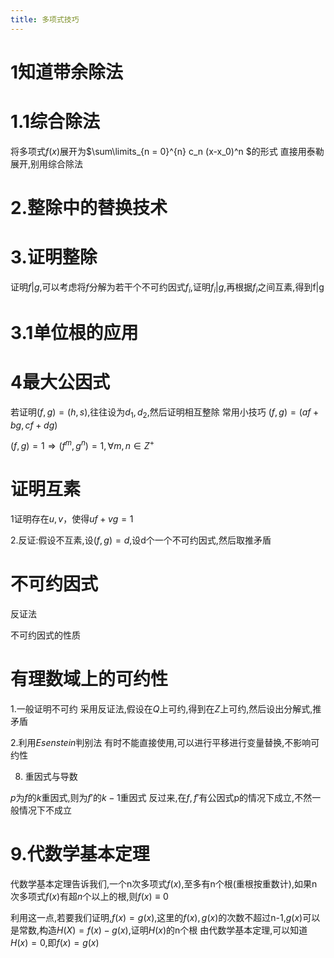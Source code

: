 ```yaml
---
title: 多项式技巧
---
```


# 1知道带余除法

# 1.1综合除法

将多项式$f(x)$展开为$\sum\limits_{n = 0}^{n} c_n (x-x_0)^n $的形式
直接用泰勒展开,别用综合除法


# 2.整除中的替换技术

# 3.证明整除

证明$f|g$,可以考虑将$f$分解为若干个不可约因式$f_i$,证明$f_i|g$,再根据$f_i$之间互素,得到f|g

# 3.1单位根的应用


# 4最大公因式
若证明$(f,g)=(h,s)$,往往设为$d_1,d_2$,然后证明相互整除
常用小技巧
$(f,g)=(af+bg,cf+dg)$

$(f,g)=1 \Rightarrow (f^m,g^n)=1,\forall m,n \in Z^+$

# 证明互素 
1证明存在$u,v$，使得$uf+vg=1$

2.反证:假设不互素,设$(f,g)=d$,设d个一个不可约因式,然后取推矛盾

# 不可约因式
反证法

不可约因式的性质

# 有理数域上的可约性

1.一般证明不可约
采用反证法,假设在$Q$上可约,得到在$Z$上可约,然后设出分解式,推矛盾

2.利用$Esenstein$判别法
有时不能直接使用,可以进行平移进行变量替换,不影响可约性

8. 重因式与导数

$p$为$f$的$k$重因式,则为$f'$的$k-1$重因式
反过来,在$f,f'$有公因式p的情况下成立,不然一般情况下不成立

# 9.代数学基本定理

代数学基本定理告诉我们,一个n次多项式$f(x)$,至多有n个根(重根按重数计),如果n次多项式$f(x)$有超$n$个以上的根,则$f(x)\equiv 0$

利用这一点,若要我们证明,$f(x)=g(x)$,这里的$f(x),g(x)$的次数不超过n-1,$g(x)$可以是常数,构造$H(X)=f(x)-g(x)$,证明$H(x)$的n个根
由代数学基本定理,可以知道$H(x)=0$,即$f(x)=g(x)$


